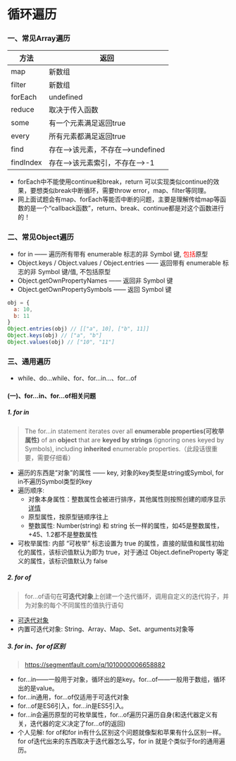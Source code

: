 # 循环遍历
### 一、常见Array遍历
|方法|返回|
|--|--|
|map|新数组|
|filter|新数组|
|forEach|undefined|
|reduce|取决于传入函数|
|some|有一个元素满足返回true|
|every|所有元素都满足返回true|
|find|存在——>该元素，不存在——>undefined|
|findIndex|存在——>该元素索引，不存在——>-1|

- forEach中不能使用continue和break，return 可以实现类似continue的效果，要想类似break中断循环，需要throw error，map、filter等同理。
- 网上面试题会有map、forEach等能否中断的问题，主要是理解传给map等函数的是一个“callback函数”，return、break、continue都是对这个函数进行的！

### 二、常见Object遍历
- for in —— 遍历所有带有 enumerable 标志的非 Symbol 键, <font color=red>包括</font>原型
- Object.keys / Object.values / Object.entries —— 返回带有 enumerable 标志的非 Symbol 键/值, 不包括原型
- Object.getOwnPropertyNames —— 返回非 Symbol 键
- Object.getOwnPropertySymbols —— 返回 Symbol 键

```js
obj = {
  a: 10,
  b: 11
}
Object.entries(obj) // [["a", 10], ["b", 11]]
Object.keys(obj) // ["a", "b"]
Object.values(obj) // ["10", "11"]
```

### 三、通用遍历
- while、do...while、for、for...in...、for...of

#### (一)、for...in、for...of相关问题
##### 1. for in
> The for...in statement iterates over all **enumerable properties(可枚举属性)** of an **object** that are **keyed by strings** (ignoring ones keyed by Symbols), including **inherited** enumerable properties.（此段话很重要，需要仔细看）
- 遍历的东西是“对象”的属性 —— key, 对象的key类型是string或Symbol, for in不遍历Symbol类型的key
- 遍历顺序: 
  - 对象本身属性：整数属性会被进行排序，其他属性则按照创建的顺序显示[详情](https://zh.javascript.info/object#forin-xun-huan)
  - 原型属性，按原型链顺序往上
  - 整数属性: Number(string) 和 string 长一样的属性，如45是整数属性，+45、1.2都不是整数属性
- 可枚举属性: 内部 “可枚举” 标志设置为 true 的属性，直接的赋值和属性初始化的属性，该标识值默认为即为 true，对于通过 Object.defineProperty 等定义的属性，该标识值默认为 false

##### 2. for of
> for...of语句在**可迭代对象**上创建一个迭代循环，调用自定义的迭代钩子，并为对象的每个不同属性的值执行语句
- [可迭代对象](/base/javascript/iterate.md)
- 内置可迭代对象: String、Array、Map、Set、arguments对象等

##### 3. for in、for of区别
> https://segmentfault.com/q/1010000006658882
- for...in——一般用于对象，循环出的是key。for...of——一般用于数组，循环出的是value。
- for...in通用，for...of仅适用于可迭代对象
- for...of是ES6引入，for...in是ES5引入。
- for...in会遍历原型的可枚举属性，for...of遍历只遍历自身(和迭代器定义有关，迭代器的定义决定了for...of的返回)
- 个人见解: for of和for in有什么区别这个问题就像梨和苹果有什么区别一样。for of迭代出来的东西取决于迭代器怎么写，for in 就是个类似于for的通用遍历。
